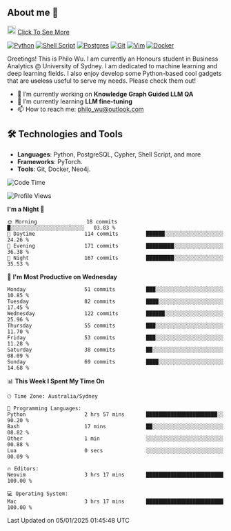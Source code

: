 ## About me 🤗

<a href="#"><img src="https://media.giphy.com/media/hvRJCLFzcasrR4ia7z/giphy.gif" width="20px" height="20px"></a> [Click To See More](https://codeboyphilo.github.io)

[![Python](https://img.shields.io/badge/python-3670A0?style=for-the-badge&logo=python&logoColor=ffdd54)](#)
[![Shell Script](https://img.shields.io/badge/shell_script-%23121011.svg?style=for-the-badge&logo=gnu-bash&logoColor=white)](#)
[![Postgres](https://img.shields.io/badge/postgres-%23316192.svg?style=for-the-badge&logo=postgresql&logoColor=white)](#)
[![Git](https://img.shields.io/badge/git-%23F05033.svg?style=for-the-badge&logo=git&logoColor=white)](#)
[![Vim](https://img.shields.io/badge/VIM-%2311AB00.svg?style=for-the-badge&logo=vim&logoColor=white)](#)
[![Docker](https://img.shields.io/badge/docker-%230db7ed.svg?style=for-the-badge&logo=docker&logoColor=white)](#)

Greetings! This is Philo Wu. I am currently an Honours student in Business Analytics \@ University of Sydney. I am dedicated to machine learning and deep learning fields. I also enjoy develop some Python-based cool gadgets that are ~~useless~~ useful to serve my needs. Please check them out!

- 🔭 I’m currently working on **Knowledge Graph Guided LLM QA**
- 🌱 I’m currently learning **LLM fine-tuning**
- 📫 How to reach me: philo_wu@outlook.com

## 🛠 Technologies and Tools
- **Languages**: Python, PostgreSQL, Cypher, Shell Script, and more
- **Frameworks**: PyTorch.
- **Tools**: Git, Docker, Neo4j.

<!--START_SECTION:waka-->
![Code Time](http://img.shields.io/badge/Code%20Time-653%20hrs%206%20mins-blue)

![Profile Views](http://img.shields.io/badge/Profile%20Views-2-blue)

**I'm a Night 🦉** 

```text
🌞 Morning                18 commits          █░░░░░░░░░░░░░░░░░░░░░░░░   03.83 % 
🌆 Daytime                114 commits         ██████░░░░░░░░░░░░░░░░░░░   24.26 % 
🌃 Evening                171 commits         █████████░░░░░░░░░░░░░░░░   36.38 % 
🌙 Night                  167 commits         █████████░░░░░░░░░░░░░░░░   35.53 % 
```
📅 **I'm Most Productive on Wednesday** 

```text
Monday                   51 commits          ███░░░░░░░░░░░░░░░░░░░░░░   10.85 % 
Tuesday                  82 commits          ████░░░░░░░░░░░░░░░░░░░░░   17.45 % 
Wednesday                122 commits         ██████░░░░░░░░░░░░░░░░░░░   25.96 % 
Thursday                 55 commits          ███░░░░░░░░░░░░░░░░░░░░░░   11.70 % 
Friday                   53 commits          ███░░░░░░░░░░░░░░░░░░░░░░   11.28 % 
Saturday                 38 commits          ██░░░░░░░░░░░░░░░░░░░░░░░   08.09 % 
Sunday                   69 commits          ████░░░░░░░░░░░░░░░░░░░░░   14.68 % 
```


📊 **This Week I Spent My Time On** 

```text
🕑︎ Time Zone: Australia/Sydney

💬 Programming Languages: 
Python                   2 hrs 57 mins       ███████████████████████░░   90.20 % 
Bash                     17 mins             ██░░░░░░░░░░░░░░░░░░░░░░░   08.82 % 
Other                    1 min               ░░░░░░░░░░░░░░░░░░░░░░░░░   00.88 % 
Lua                      0 secs              ░░░░░░░░░░░░░░░░░░░░░░░░░   00.09 % 

🔥 Editors: 
Neovim                   3 hrs 17 mins       █████████████████████████   100.00 % 

💻 Operating System: 
Mac                      3 hrs 17 mins       █████████████████████████   100.00 % 
```


 Last Updated on 05/01/2025 01:45:48 UTC
<!--END_SECTION:waka-->
